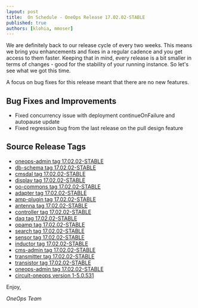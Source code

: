 ```yaml
---
layout: post
title:  On Schedule - OneOps Release 17.02.02-STABLE
published: true
authors: [klohia, mmoser]
---
```


We are definitely back to our release cycle of every two weeks. This means we bring you enhancements and fixes in a 
regular cadence and you get access to them faster. Keeping that in mind, every release is a bit smaller in terms of
changes - good for the stability of your running instance. So let's see what we got this time.

<!--more-->

A focus on bug fixes for this release meant that there are no new features. 

## Bug Fixes and Improvements

- Fixed concurrency issue with deployment continueOnFailure and autopause update
- Fixed regression bug from the last release on the pull design feature

## Source Release Tags

- [oneops-admin tag 17.02.02-STABLE](https://github.com/oneops/oneops-admin/tree/17.02.02-STABLE)
- [db-schema tag 17.02.02-STABLE](https://github.com/oneops/db-schema/tree/17.02.02-STABLE)
- [cmsdal tag 17.02.02-STABLE](https://github.com/oneops/cmsdal/tree/17.02.02-STABLE)
- [display tag 17.02.02-STABLE](https://github.com/oneops/display/tree/17.02.02-STABLE)
- [oo-commons tag 17.02.02-STABLE](https://github.com/oneops/oo-commons/tree/17.02.02-STABLE)
- [adapter tag 17.02.02-STABLE](https://github.com/oneops/adapter/tree/17.02.02-STABLE)
- [amp-plugin tag 17.02.02-STABLE](https://github.com/oneops/amq-plugin/tree/17.02.02-STABLE)
- [antenna tag 17.02.02-STABLE](https://github.com/oneops/antenna/tree/17.02.02-STABLE)
- [controller tag 17.02.02-STABLE](https://github.com/oneops/controller/tree/17.02.02-STABLE)
- [daq tag 17.02.02-STABLE](https://github.com/oneops/daq/tree/17.02.02-STABLE)
- [opamp tag 17.02.02-STABLE](https://github.com/oneops/opamp/tree/17.02.02-STABLE)
- [search tag 17.02.02-STABLE](https://github.com/oneops/search/tree/17.02.02-STABLE)
- [sensor tag 17.02.02-STABLE](https://github.com/oneops/sensor/tree/17.02.02-STABLE)
- [inductor tag 17.02.02-STABLE](https://github.com/oneops/inductor/tree/17.02.02-STABLE)
- [cms-admin tag 17.02.02-STABLE](https://github.com/oneops/cms-admin/tree/17.02.02-STABLE)
- [transmitter tag 17.02.02-STABLE](https://github.com/oneops/transmitter/tree/17.02.02-STABLE)
- [transistor tag 17.02.02-STABLE](https://github.com/oneops/transistor/tree/17.02.02-STABLE)
- [oneops-admin tag 17.02.02-STABLE](https://github.com/oneops/oneops-admin/tree/17.02.02-STABLE)
- [circuit-oneops version 1-5.0.531](https://github.com/oneops/circuit-oneops-1/releases/tag/circuit-oneops-1-5.0.531)

Enjoy,

_OneOps Team_
